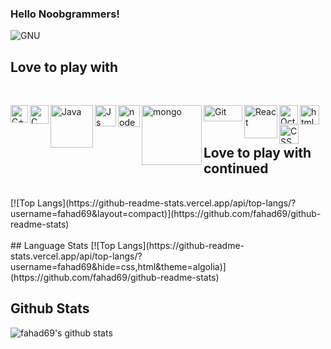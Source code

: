 ### Hello Noobgrammers! 

![GNU](https://github.com/fahad69/fahad69/blob/master/Images/why.jpg)

## Love to play with
<br />

[<img align="left" alt="C++" width="28px" src="https://raw.githubusercontent.com/isocpp/logos/master/cpp_logo.png" />][website]
[<img align="left" alt="C" width="30px" src="https://user-images.githubusercontent.com/29695545/43161921-2618b280-8f92-11e8-8738-74c0a03eadff.png" />][website]
[<img align="left" alt="Java" width="68px" src="https://techbum.io/content/images/2020/05/java-logo-png-png-collections-at-sccprecat-java-logo-transparent-768_472.png" />][website]
[<img align="left" alt="Js" width="34px" src="https://cdn4.iconfinder.com/data/icons/logos-and-brands/512/187_Js_logo_logos-512.png" />][website]
[<img align="left" alt="node" width="35px" src="https://nodejs.org/static/images/logo-hexagon-card.png" />][website]
[<img align="left" alt="mongo" width="96px" src="https://cdn.worldvectorlogo.com/logos/mongodb.svg" />][website]
[<img align="left" alt="Git" width="62px" height="26px" src="https://git-scm.com/images/logos/downloads/Git-Logo-2Color.png" />][website]
[<img align="left" alt="React" width="53px" src="https://upload.wikimedia.org/wikipedia/commons/thumb/a/a7/React-icon.svg/1200px-React-icon.svg.png" />][website]
[<img align="left" alt="Octave" width="30px" src="https://upload.wikimedia.org/wikipedia/commons/thumb/6/6a/Gnu-octave-logo.svg/1024px-Gnu-octave-logo.svg.png" />][website]
[<img align="left" alt="html" width="31px" src="https://c7.uihere.com/files/5/56/989/website-development-html5-logo-clip-art-world-wide-web-consortium-world-wide-web.jpg" />][website]
[<img align="left" alt="CSS" width="31px" src="https://www.pngitem.com/pimgs/m/198-1985012_transparent-css3-logo-png-css-logo-transparent-background.png" />][website]
<br />
<br />

## Love to play with continued
<br/>
[![Top Langs](https://github-readme-stats.vercel.app/api/top-langs/?username=fahad69&layout=compact)](https://github.com/fahad69/github-readme-stats)

<br />
<br />
## Language Stats
[![Top Langs](https://github-readme-stats.vercel.app/api/top-langs/?username=fahad69&hide=css,html&theme=algolia)](https://github.com/fahad69/github-readme-stats)

## Github Stats

![fahad69's github stats](https://github-readme-stats.vercel.app/api?username=fahad69&show_icons=true&theme=algolia)


[website]: #
